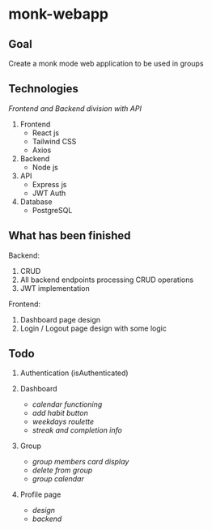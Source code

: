 # monk-webapp

## Goal

Create a monk mode web application to be used in groups

## Technologies

_Frontend and Backend division with API_

1. Frontend
   - React js
   - Tailwind CSS
   - Axios
2. Backend
   - Node js
3. API
   - Express js
   - JWT Auth
4. Database
   - PostgreSQL

## What has been finished

Backend:

1. CRUD
2. All backend endpoints processing CRUD operations
3. JWT implementation

Frontend:

1. Dashboard page design
2. Login / Logout page design with some logic

## Todo

1. Authentication (isAuthenticated)

2. Dashboard

   - _calendar functioning_
   - _add habit button_
   - _weekdays roulette_
   - _streak and completion info_

3. Group

   - _group members card display_
   - _delete from group_
   - _group calendar_

4. Profile page
   - _design_
   - _backend_
